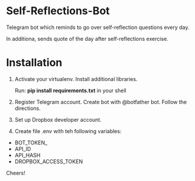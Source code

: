 # Self-Reflections-Bot
Telegram bot which reminds to go over self-reflection questions every day.

In additiona, sends quote of the day after self-reflections exercise.

# Installation

 1. Activate your virtualenv. Install additional libraries.
    
    Run: **pip install requirements.txt** in your shell
 
 2. Register Telegram account. Create bot with @botfather bot. Follow the directions.
 
 3. Set up Dropbox developer account.
 
 3. Create file .env with teh following variables:
 
  - BOT_TOKEN_
  - API_ID
  - API_HASH
  - DROPBOX_ACCESS_TOKEN

Cheers!
